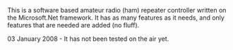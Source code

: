 This is a software based amateur radio (ham) repeater controller written on the Microsoft.Net framework.  It has as many features as it needs, and only features that are needed are added (no fluff).

03 January 2008 - It has not been tested on the air yet.